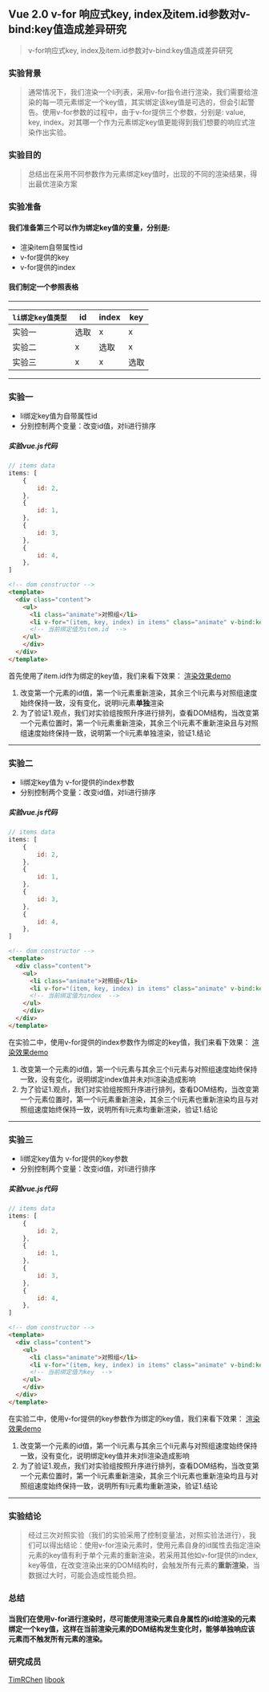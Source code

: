 ## Vue 2.0 v-for 响应式key, index及item.id参数对v-bind:key值造成差异研究

> v-for响应式key, index及item.id参数对v-bind:key值造成差异研究

### 实验背景
>   通常情况下，我们渲染一个li列表，采用v-for指令进行渲染，我们需要给渲染的每一项元素绑定一个key值，其实绑定该key值是可选的，但会引起警告。使用v-for参数的过程中，由于v-for提供三个参数，分别是: value, key, index。对其哪一个作为元素绑定key值更能得到我们想要的响应式渲染作出实验。

### 实验目的
>   总结出在采用不同参数作为元素绑定key值时，出现的不同的渲染结果，得出最优渲染方案

### 实验准备
####  我们准备第三个可以作为绑定key值的变量，分别是:
*   渲染item自带属性id
*   v-for提供的key
*   v-for提供的index

#### 我们制定一个参照表格
***
| `li绑定key值类型` | id | index | key |
| --- | --- | --- | --- |
| 实验一 | 选取 | x | x |
| 实验二 | x | 选取 | x |
| 实验三 | x | x | 选取 |
***
### 实验一
*   li绑定key值为自带属性id
*   分别控制两个变量：改变id值，对li进行排序

##### 实验vue.js代码
```js
// items data
items: [
    {
        id: 2,
    },
    {
        id: 1,
    },
    {
        id: 3,
    },
    {
        id: 4,
    },
]
```
```html
<!-- dom constructor -->
<template>
  <div class="content">
    <ul>
      <li class="animate">对照组</li>
      <li v-for="(item, key, index) in items" class="animate" v-bind:key="item.id">{{item.id}}</li>
      <!-- 当前绑定值为item.id  -->
    </ul>
    </div>
  </div>
</template>
```
首先使用了item.id作为绑定的key值，我们来看下效果：
[渲染效果demo](https://timrchen.github.io/Responsive-study-demo/demo01)

1.  改变第一个元素的id值，第一个li元素重新渲染，其余三个li元素与对照组速度始终保持一致，没有变化，说明li元素**单独**渲染
2.  为了验证1.观点，我们对实验组按照升序进行排列，查看DOM结构，当改变第一个元素位置时，第一个li元素重新渲染，其余三个li元素不重新渲染且与对照组速度始终保持一致，说明第一个li元素单独渲染，验证1.结论


***
### 实验二
*   li绑定key值为 v-for提供的index参数
*   分别控制两个变量：改变id值，对li进行排序

##### 实验vue.js代码
```js
// items data
items: [
    {
        id: 2,
    },
    {
        id: 1,
    },
    {
        id: 3,
    },
    {
        id: 4,
    },
]
```
```html
<!-- dom constructor -->
<template>
  <div class="content">
    <ul>
      <li class="animate">对照组</li>
      <li v-for="(item, key, index) in items" class="animate" v-bind:key="index">{{item.id}}</li>
      <!-- 当前绑定值为index  -->
    </ul>
    </div>
  </div>
</template>
```
在实验二中，使用v-for提供的index参数作为绑定的key值，我们来看下效果：
[渲染效果demo](https://timrchen.github.io/Responsive-study-demo/demo02)

1.  改变第一个元素的id值，第一个li元素与其余三个li元素与对照组速度始终保持一致，没有变化，说明绑定index值并未对li渲染造成影响
2.  为了验证1.观点，我们对实验组按照升序进行排列，查看DOM结构，当改变第一个元素位置时，第一个li元素重新渲染，其余三个li元素也重新渲染均且与对照组速度始终保持一致，说明所有li元素均重新渲染，验证1.结论


***
### 实验三
*   li绑定key值为 v-for提供的key参数
*   分别控制两个变量：改变id值，对li进行排序

##### 实验vue.js代码
```js
// items data
items: [
    {
        id: 2,
    },
    {
        id: 1,
    },
    {
        id: 3,
    },
    {
        id: 4,
    },
]
```
```html
<!-- dom constructor -->
<template>
  <div class="content">
    <ul>
      <li class="animate">对照组</li>
      <li v-for="(item, key, index) in items" class="animate" v-bind:key="key">{{item.id}}</li>
      <!-- 当前绑定值为key  -->
    </ul>
    </div>
  </div>
</template>
```
在实验二中，使用v-for提供的key参数作为绑定的key值，我们来看下效果：
[渲染效果demo](https://timrchen.github.io/Responsive-study-demo/demo03)

1.  改变第一个元素的id值，第一个li元素与其余三个li元素与对照组速度始终保持一致，没有变化，说明绑定key值并未对li渲染造成影响
2.  为了验证1.观点，我们对实验组按照升序进行排列，查看DOM结构，当改变第一个元素位置时，第一个li元素重新渲染，其余三个li元素也重新渲染均且与对照组速度始终保持一致，说明所有li元素均重新渲染，验证1.结论

***
### 实验结论
>   经过三次对照实验（我们的实验采用了控制变量法，对照实验法进行），我们可以得出结论：使用v-for渲染元素时，使用元素自身的id属性去指定渲染元素的key值有利于单个元素的重新渲染，若采用其他如v-for提供的index, key等值，在改变渲染出来的DOM结构时，会触发所有元素的**重新渲染**，当数据过大时，可能会造成性能负担。

### 总结
#### 当我们在使用v-for进行渲染时，尽可能使用渲染元素自身属性的id给渲染的元素绑定一个key值，这样在当前渲染元素的DOM结构发生变化时，能够单独响应该元素而不触发所有元素的渲染。

### 研究成员
[TimRChen](https://github.com/TimRChen)
[libook](https://github.com/libook)

